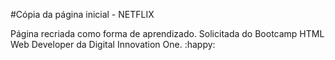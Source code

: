 #Cópia da página inicial - NETFLIX



Página recriada como forma de aprendizado. Solicitada do Bootcamp HTML Web Developer da Digital Innovation One. :happy:
